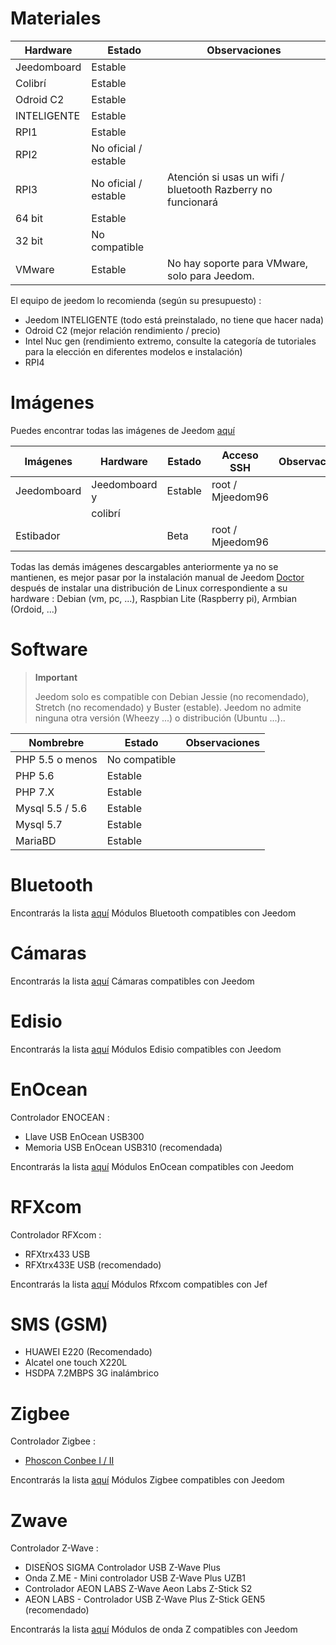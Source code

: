 # Materiales

Hardware | Estado | Observaciones
--- | --- | ---
Jeedomboard             | Estable                  |
Colibrí            | Estable                  |
Odroid C2               | Estable                  |                          
INTELIGENTE                   | Estable                  |                          
RPI1                    | Estable                  |                          
RPI2                    | No oficial / estable     |                          
RPI3                    | No oficial / estable     | Atención si usas un wifi / bluetooth Razberry no funcionará
64 bit                 | Estable                  |                          
32 bit                 | No compatible            |                          
VMware                  | Estable                  | No hay soporte para VMware, solo para Jeedom.

El equipo de jeedom lo recomienda (según su presupuesto) :

- Jeedom INTELIGENTE (todo está preinstalado, no tiene que hacer nada)
- Odroid C2 (mejor relación rendimiento / precio)
- Intel Nuc gen (rendimiento extremo, consulte la categoría de tutoriales para la elección en diferentes modelos e instalación)
- RPI4

#  Imágenes

Puedes encontrar todas las imágenes de Jeedom [aquí](https://images.jeedom.com/)

| Imágenes         | Hardware       | Estado           | Acceso SSH      | Observaciones      |
|----------------|----------------|----------------|----------------|----------------|
| Jeedomboard    | Jeedomboard y | Estable         | root / Mjeedom96 |                |
|                | colibrí   |                |                |                |
| Estibador         |                | Beta           | root / Mjeedom96 |                |


Todas las demás imágenes descargables anteriormente ya no se mantienen, es mejor pasar por la instalación manual de Jeedom [Doctor](https://doc.jeedom.com/es_ES/installation/index) después de instalar una distribución de Linux correspondiente a su hardware : Debian (vm, pc, ...), Raspbian Lite (Raspberry pi), Armbian (Ordoid, ...)

#  Software

> **Important**
>
> Jeedom solo es compatible con Debian Jessie (no recomendado), Stretch (no recomendado) y Buster (estable). Jeedom no admite ninguna otra versión (Wheezy ...) o distribución (Ubuntu ...)..

| Nombrebre                     | Estado                    | Observaciones                |
|-------------------------|-------------------------|--------------------------|
| PHP 5.5 o menos        | No compatible            |                          |
| PHP 5.6                 | Estable                  |                          |
| PHP 7.X                 | Estable                  |                          |
| Mysql 5.5 / 5.6           | Estable                  |                          |
| Mysql 5.7               | Estable                  |                          |
| MariaBD                 | Estable                  |                          |


# Bluetooth

Encontrarás la lista [aquí](https://doc.jeedom.com/es_ES/blea/equipement.compatible) Módulos Bluetooth compatibles con Jeedom

# Cámaras

Encontrarás la lista [aquí](https://doc.jeedom.com/es_ES/camera/equipement.compatible) Cámaras compatibles con Jeedom

# Edisio

Encontrarás la lista [aquí](https://doc.jeedom.com/es_ES/edisio/equipement.compatible) Módulos Edisio compatibles con Jeedom

# EnOcean

Controlador ENOCEAN :

-   Llave USB EnOcean USB300
-   Memoria USB EnOcean USB310 (recomendada)

Encontrarás la lista [aquí](https://doc.jeedom.com/es_ES/enocean/equipement.compatible) Módulos EnOcean compatibles con Jeedom

# RFXcom

Controlador RFXcom :

-   RFXtrx433 USB
-   RFXtrx433E USB (recomendado)

Encontrarás la lista [aquí](https://doc.jeedom.com/es_ES/rfxcom/equipement.compatible) Módulos Rfxcom compatibles con Jef

# SMS (GSM)

-   HUAWEI E220 (Recomendado)
-   Alcatel one touch X220L
-   HSDPA 7.2MBPS 3G inalámbrico

# Zigbee

Controlador Zigbee :

- [Phoscon Conbee I / II](http://bit.ly/2n4VyWc)

Encontrarás la lista [aquí](https://phoscon.de/en/conbee/compatible) Módulos Zigbee compatibles con Jeedom

# Zwave

Controlador Z-Wave :

-   DISEÑOS SIGMA Controlador USB Z-Wave Plus
-   Onda Z.ME - Mini controlador USB Z-Wave Plus UZB1
-   Controlador AEON LABS Z-Wave Aeon Labs Z-Stick S2
-   AEON LABS - Controlador USB Z-Wave Plus Z-Stick GEN5 (recomendado)

Encontrarás la lista [aquí](https://doc.jeedom.com/es_ES/zwave/equipement.compatible) Módulos de onda Z compatibles con Jeedom
